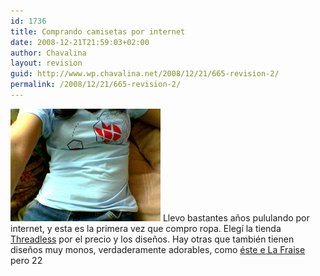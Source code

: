 ```yaml
---
id: 1736
title: Comprando camisetas por internet
date: 2008-12-21T21:59:03+02:00
author: Chavalina
layout: revision
guid: http://www.wp.chavalina.net/2008/12/21/665-revision-2/
permalink: /2008/12/21/665-revision-2/
---
```

<img class="imgizqda" src="/imagenes/fotos/missing-piece.jpg" alt="Camiseta azul con un cubo de rubik con un corazoncito al que le falta una pieza, de Threadless" /> Llevo bastantes años pululando por internet, y esta es la primera vez que compro ropa. Elegí la tienda <a href="http://www.threadless.com/?streetteam=chavalina" target="_blank">Threadless</a> por el precio y los diseños. Hay otras que también tienen diseños muy monos, verdaderamente adorables, como <a href="http://www.lafraise.com/t-shirt-194p26-monde-cruel.html" target="_blank">éste e La Fraise</a> pero 22